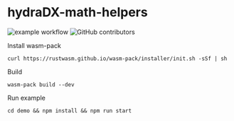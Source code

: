 # hydraDX-math-helpers

![example workflow](https://github.com/RoboRambo/HydraDX-math/actions/workflows/tests.yml/badge.svg)
![GitHub contributors](https://img.shields.io/github/contributors/RoboRambo/HydraDX-math)

Install wasm-pack

`curl https://rustwasm.github.io/wasm-pack/installer/init.sh -sSf | sh`


Build

`wasm-pack build --dev`


Run example

`cd demo && npm install && npm run start`
